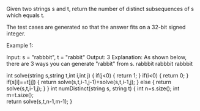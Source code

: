Given two strings s and t, return the number of distinct subsequences of s which equals t.

The test cases are generated so that the answer fits on a 32-bit signed integer.

 

Example 1:

Input: s = "rabbbit", t = "rabbit"
Output: 3
Explanation:
As shown below, there are 3 ways you can generate "rabbit" from s.
rabbbit
rabbbit
rabbbit


   int solve(string s,string t,int i,int j)
    {
        if(j<0)
        {
            return 1;
        }
        if(i<0)
        {
            return 0;
        }
        if(s[i]==t[j])
        {
            return solve(s,t,i-1,j-1)+solve(s,t,i-1,j);
        }
        else
        {
            return solve(s,t,i-1,j);
        }
    }
    int numDistinct(string s, string t) 
    {
        int n=s.size();
        int m=t.size();    
        return solve(s,t,n-1,m-1);
    }